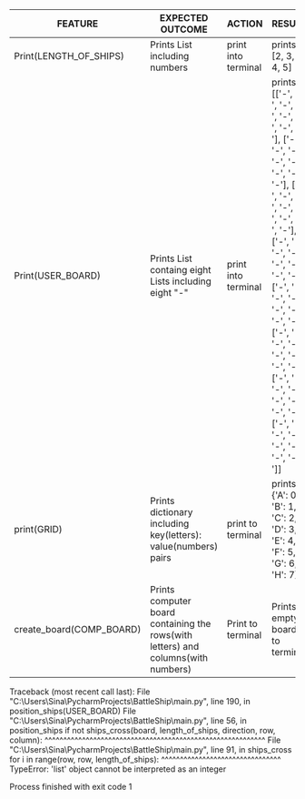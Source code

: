 | FEATURE | EXPECTED OUTCOME| ACTION | RESULT |
| -------------              | -------------                                | ------------- | ------------- |
| Print(LENGTH_OF_SHIPS) | Prints List including numbers | print into terminal | prints: [2, 3, 3, 4, 5] |
| Print(USER_BOARD) | Prints List containg eight Lists including eight "-"   | print into terminal | prints: [['-', '-', '-', '-', '-', '-', '-', '-'], ['-', '-', '-', '-', '-', '-', '-', '-'], ['-', '-', '-', '-', '-', '-', '-', '-'], ['-', '-', '-', '-', '-', '-', '-', '-'], ['-', '-', '-', '-', '-', '-', '-', '-'], ['-', '-', '-', '-', '-', '-', '-', '-'], ['-', '-', '-', '-', '-', '-', '-', '-'], ['-', '-', '-', '-', '-', '-', '-', '-']]|
| print(GRID) | Prints dictionary including key(letters): value(numbers) pairs | print to terminal | prints: {'A': 0, 'B': 1, 'C': 2, 'D': 3, 'E': 4, 'F': 5, 'G': 6, 'H': 7}|
| create_board(COMP_BOARD)| Prints computer board containing the rows(with letters) and columns(with numbers) | Print to terminal | Prints empty board to terminal |


Traceback (most recent call last):
  File "C:\Users\Sina\PycharmProjects\BattleShip\main.py", line 190, in <module>
    position_ships(USER_BOARD)
  File "C:\Users\Sina\PycharmProjects\BattleShip\main.py", line 56, in position_ships
    if not ships_cross(board, length_of_ships, direction, row, column):
           ^^^^^^^^^^^^^^^^^^^^^^^^^^^^^^^^^^^^^^^^^^^^^^^^^^^^^^^^^^^
  File "C:\Users\Sina\PycharmProjects\BattleShip\main.py", line 91, in ships_cross
    for i in range(row, row, length_of_ships):
             ^^^^^^^^^^^^^^^^^^^^^^^^^^^^^^^^
TypeError: 'list' object cannot be interpreted as an integer

Process finished with exit code 1
